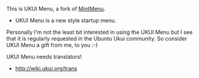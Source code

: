 This is UKUI Menu, a fork of [MintMenu](https://github.com/linuxmint/mintmenu).

  * UKUI Menu is a new style startup menu.

Personally I'm not the least bit interested in using the UKUI Menu but I 
see that it is regularly requested in the Ubuntu Ukui community. So 
consider UKUI Menu a gift from me, to you :-)

UKUI Menu needs translators!

  * http://wiki.ukui.org/trans
